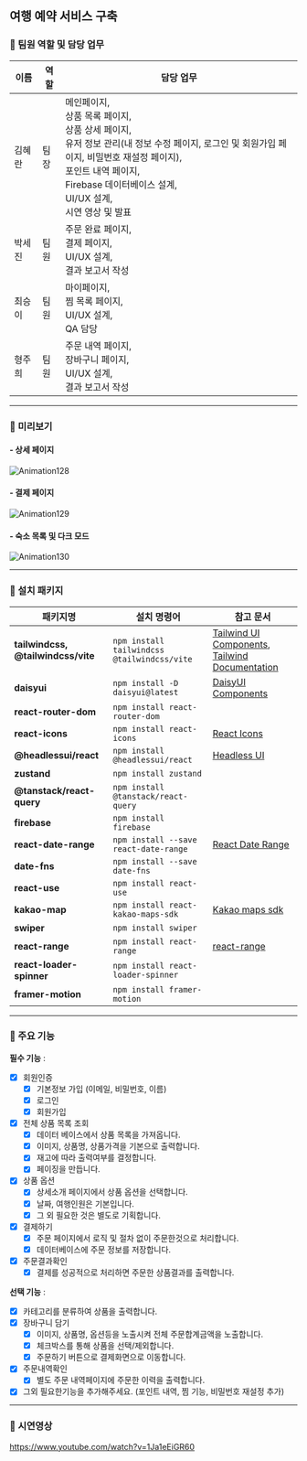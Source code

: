 ## 여행 예약 서비스 구축

### **📍 팀원 역할 및 담당 업무**

| 이름   | 역할 | 담당 업무                                                                                                                                                                                                                            |
| ------ | ---- | ------------------------------------------------------------------------------------------------------------------------------------------------------------------------------------------------------------------------------------ |
| 김혜란 | 팀장 | 메인페이지,<br/> 상품 목록 페이지,<br/> 상품 상세 페이지,<br/> 유저 정보 관리(내 정보 수정 페이지, 로그인 및 회원가입 페이지, 비밀번호 재설정 페이지), <br/> 포인트 내역 페이지, <br/> Firebase 데이터베이스 설계,<br/> UI/UX 설계, <br/> 시연 영상 및 발표 |
| 박세진 | 팀원 | 주문 완료 페이지,<br/> 결제 페이지,<br/> UI/UX 설계, <br/> 결과 보고서 작성                                                                                                                                                                                  |
| 최승이 | 팀원 | 마이페이지,<br/> 찜 목록 페이지,<br/> UI/UX 설계, <br/> QA 담당                                                                                                                                                                                     |
| 형주희 | 팀원 | 주문 내역 페이지,<br/> 장바구니 페이지,<br/> UI/UX 설계, <br/> 결과 보고서 작성                                                                                                                                                                              |

---

### **📍 미리보기**

#### - 상세 페이지

![Animation128](https://github.com/user-attachments/assets/1cb7f65c-0921-4283-a5d1-a4c8d37b3467)

#### - 결제 페이지

![Animation129](https://github.com/user-attachments/assets/2a60c30a-58af-4cb1-b806-6e3380a05c76)

#### - 숙소 목록 및 다크 모드

![Animation130](https://github.com/user-attachments/assets/f5e19ecb-ae68-4b21-97c1-a824b6b79d27)

---

### **📍 설치 패키지**

| 패키지명                           | 설치 명령어                                 | 참고 문서                                                                                                                                             |
| ---------------------------------- | ------------------------------------------- | ----------------------------------------------------------------------------------------------------------------------------------------------------- |
| **tailwindcss, @tailwindcss/vite** | `npm install tailwindcss @tailwindcss/vite` | [Tailwind UI Components](https://tailwindui.com/components#product-application-ui-forms), [Tailwind Documentation](https://tailwindcss.com/docs/flex) |
| **daisyui**                        | `npm install -D daisyui@latest`             | [DaisyUI Components](https://daisyui.com/components/button/)                                                                                          |
| **react-router-dom**               | `npm install react-router-dom`              |                                                                                                                                                       |
| **react-icons**                    | `npm install react-icons`                   | [React Icons](https://react-icons.github.io/react-icons/icons/bi/)                                                                                    |
| **@headlessui/react**              | `npm install @headlessui/react`             | [Headless UI](https://headlessui.com/)                                                                                                                |
| **zustand**                        | `npm install zustand`                       |                                                                                                                                                       |
| **@tanstack/react-query**          | `npm install @tanstack/react-query`         |                                                                                                                                                       |
| **firebase**                       | `npm install firebase`                      |                                                                                                                                                       |
| **react-date-range**               | `npm install --save react-date-range`       | [React Date Range](https://github.com/hypeserver/react-date-range)                                                                                    |
| **date-fns**                       | `npm install --save date-fns`               |                                                                                                                                                       |
| **react-use**                      | `npm install react-use`                     |                                                                                                                                                       |
| **kakao-map**                      | `npm install react-kakao-maps-sdk`          | [Kakao maps sdk](https://react-kakao-maps-sdk.jaeseokim.dev/docs/sample/)                                                                             |
| **swiper**                         | `npm install swiper`                        |                                                                                                                                                       |
| **react-range**                    | `npm install react-range`                   | [react-range](https://www.npmjs.com/package/react-range)                                                                                                     |
| **react-loader-spinner**           | `npm install react-loader-spinner`          |                                                                                                                                                       |
| **framer-motion**                  | `npm install framer-motion`                 |                                                                                                                                                       |

---

### **📍 주요 기능**

**필수 기능** :

- [x] 회원인증
  - [x] 기본정보 가입 (이메일, 비밀번호, 이름)
  - [x] 로그인
  - [x] 회원가입
- [x] 전체 상품 목록 조회
  - [x] 데이터 베이스에서 상품 목록을 가져옵니다.
  - [x] 이미지, 상품명, 상품가격을 기본으로 출력합니다.
  - [x] 재고에 따라 출력여부를 결정합니다.
  - [x] 페이징을 만듭니다.
- [x] 상품 옵션
  - [x] 상세소개 페이지에서 상품 옵션을 선택합니다.
  - [x] 날짜, 여행인원은 기본입니다.
  - [x] 그 외 필요한 것은 별도로 기획합니다.
- [x] 결제하기
  - [x] 주문 페이지에서 로직 및 절차 없이 주문한것으로 처리합니다.
  - [x] 데이터베이스에 주문 정보를 저장합니다.
- [x] 주문결과확인
  - [x] 결제를 성공적으로 처리하면 주문한 상품결과를 출력합니다.

**선택 기능** :

- [x] 카테고리를 분류하여 상품을 출력합니다.
- [x] 장바구니 담기
  - [x] 이미지, 상품명, 옵션등을 노출시켜 전체 주문합계금액을 노출합니다.
  - [x] 체크박스를 통해 상품을 선택/제외합니다.
  - [x] 주문하기 버튼으로 결제화면으로 이동합니다.
- [x] 주문내역확인
  - [x] 별도 주문 내역페이지에 주문한 이력을 출력합니다.
- [x] 그외 필요한기능을 추가해주세요. (포인트 내역, 찜 기능, 비밀번호 재설정 추가)

---

### **📍 시연영상**

https://www.youtube.com/watch?v=1Ja1eEiGR60
